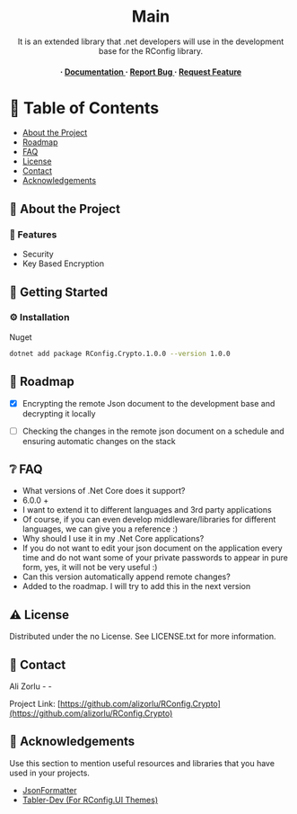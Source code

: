 <div align='center'>

<h1>Main</h1>
<p>It is an extended library that .net developers will use in the development base for the RConfig library.</p>

<h4> <span> · </span> <a href="https://github.com/alizorlu/RConfig.Crypto/blob/master/README.md"> Documentation </a> <span> · </span> <a href="https://github.com/alizorlu/RConfig.Crypto/issues"> Report Bug </a> <span> · </span> <a href="https://github.com/alizorlu/RConfig.Crypto/issues"> Request Feature </a> </h4>


</div>

# :notebook_with_decorative_cover: Table of Contents

- [About the Project](#star2-about-the-project)
- [Roadmap](#compass-roadmap)
- [FAQ](#grey_question-faq)
- [License](#warning-license)
- [Contact](#handshake-contact)
- [Acknowledgements](#gem-acknowledgements)


## :star2: About the Project

### :dart: Features
- Security
- Key Based Encryption


## :toolbox: Getting Started

### :gear: Installation

Nuget
```bash
dotnet add package RConfig.Crypto.1.0.0 --version 1.0.0
```


## :compass: Roadmap

* [x] Encrypting the remote Json document to the development base and decrypting it locally
* [ ] Checking the changes in the remote json document on a schedule and ensuring automatic changes on the stack


## :grey_question: FAQ

- What versions of .Net Core does it support?
- 6.0.0 +
- I want to extend it to different languages and 3rd party applications
- Of course, if you can even develop middleware/libraries for different languages, we can give you a reference :)
- Why should I use it in my .Net Core applications?
- If you do not want to edit your json document on the application every time and do not want some of your private passwords to appear in pure form, yes, it will not be very useful :)
- Can this version automatically append remote changes?
- Added to the roadmap. I will try to add this in the next version


## :warning: License

Distributed under the no License. See LICENSE.txt for more information.

## :handshake: Contact

Ali Zorlu - -

Project Link: [https://github.com/alizorlu/RConfig.Crypto](https://github.com/alizorlu/RConfig.Crypto)

## :gem: Acknowledgements

Use this section to mention useful resources and libraries that you have used in your projects.

- [JsonFormatter](https://www.nuget.org/packages/JsonFormatterPlus)
- [Tabler-Dev (For RConfig.UI Themes)](https://github.com/tabler/tabler)
